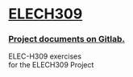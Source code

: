 # [ELECH309](https://uv.ulb.ac.be/course/view.php?id=106597)

### [Project documents on Gitlab.](https://gitlab.com/mosee/elech309-2023)

ELEC-H309 exercises  
for the ELECH309 Project
